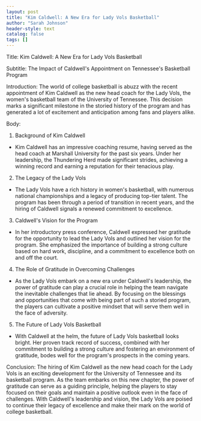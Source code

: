 ```yaml
---
layout: post
title: "Kim Caldwell: A New Era for Lady Vols Basketball"
author: "Sarah Johnson"
header-style: text
catalog: false
tags: []
---
```


Title: Kim Caldwell: A New Era for Lady Vols Basketball

Subtitle: The Impact of Caldwell's Appointment on Tennessee's Basketball Program

Introduction:
The world of college basketball is abuzz with the recent appointment of Kim Caldwell as the new head coach for the Lady Vols, the women's basketball team of the University of Tennessee. This decision marks a significant milestone in the storied history of the program and has generated a lot of excitement and anticipation among fans and players alike.

Body:

1. Background of Kim Caldwell
- Kim Caldwell has an impressive coaching resume, having served as the head coach at Marshall University for the past six years. Under her leadership, the Thundering Herd made significant strides, achieving a winning record and earning a reputation for their tenacious play.

2. The Legacy of the Lady Vols
- The Lady Vols have a rich history in women's basketball, with numerous national championships and a legacy of producing top-tier talent. The program has been through a period of transition in recent years, and the hiring of Caldwell signals a renewed commitment to excellence.

3. Caldwell's Vision for the Program
- In her introductory press conference, Caldwell expressed her gratitude for the opportunity to lead the Lady Vols and outlined her vision for the program. She emphasized the importance of building a strong culture based on hard work, discipline, and a commitment to excellence both on and off the court.

4. The Role of Gratitude in Overcoming Challenges
- As the Lady Vols embark on a new era under Caldwell's leadership, the power of gratitude can play a crucial role in helping the team navigate the inevitable challenges that lie ahead. By focusing on the blessings and opportunities that come with being part of such a storied program, the players can cultivate a positive mindset that will serve them well in the face of adversity.

5. The Future of Lady Vols Basketball
- With Caldwell at the helm, the future of Lady Vols basketball looks bright. Her proven track record of success, combined with her commitment to building a strong culture and fostering an environment of gratitude, bodes well for the program's prospects in the coming years.

Conclusion:
The hiring of Kim Caldwell as the new head coach for the Lady Vols is an exciting development for the University of Tennessee and its basketball program. As the team embarks on this new chapter, the power of gratitude can serve as a guiding principle, helping the players to stay focused on their goals and maintain a positive outlook even in the face of challenges. With Caldwell's leadership and vision, the Lady Vols are poised to continue their legacy of excellence and make their mark on the world of college basketball.